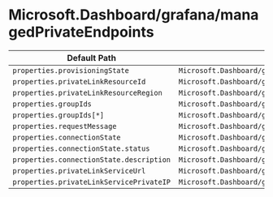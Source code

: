 # Microsoft.Dashboard/grafana/managedPrivateEndpoints

| Default Path | Alias |
|---|---|
| `properties.provisioningState` | `Microsoft.Dashboard/grafana/managedPrivateEndpoints/provisioningState` |
| `properties.privateLinkResourceId` | `Microsoft.Dashboard/grafana/managedPrivateEndpoints/privateLinkResourceId` |
| `properties.privateLinkResourceRegion` | `Microsoft.Dashboard/grafana/managedPrivateEndpoints/privateLinkResourceRegion` |
| `properties.groupIds` | `Microsoft.Dashboard/grafana/managedPrivateEndpoints/groupIds` |
| `properties.groupIds[*]` | `Microsoft.Dashboard/grafana/managedPrivateEndpoints/groupIds[*]` |
| `properties.requestMessage` | `Microsoft.Dashboard/grafana/managedPrivateEndpoints/requestMessage` |
| `properties.connectionState` | `Microsoft.Dashboard/grafana/managedPrivateEndpoints/connectionState` |
| `properties.connectionState.status` | `Microsoft.Dashboard/grafana/managedPrivateEndpoints/connectionState.status` |
| `properties.connectionState.description` | `Microsoft.Dashboard/grafana/managedPrivateEndpoints/connectionState.description` |
| `properties.privateLinkServiceUrl` | `Microsoft.Dashboard/grafana/managedPrivateEndpoints/privateLinkServiceUrl` |
| `properties.privateLinkServicePrivateIP` | `Microsoft.Dashboard/grafana/managedPrivateEndpoints/privateLinkServicePrivateIP` |

